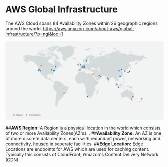 # AWS Global Infrastructure

The AWS Cloud spans 84 Availability Zones within 26 geographic regions around the world. 
https://aws.amazon.com/about-aws/global-infrastructure/?p=ngi&loc=1

![alt text](https://github.com/Kloud26/aws/blob/master/global-infrastructure/AWS-Global-Infrastructure.PNG)

##**AWS Region:** A Region is a physical location in the world which consists of two or more Availability Zones(AZ's).
.
##**Availability Zone:** An AZ is one of more discrete data centers, each with redundant power, networking and connectivity, housed in seperate facilities. 
##**Edge Location:** Edge Locations are endpoints for AWS which are used for caching content. Typically this consists of CloudFront, Amazon's Content Delivery Network (CDN).